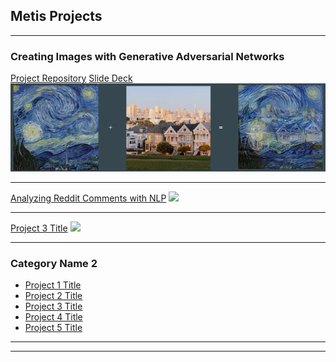 ## Metis Projects

---

### Creating Images with Generative Adversarial Networks

[Project Repository](https://github.com/nhorton04/Projects/tree/main/Project_5)
[Slide Deck](https://github.com/nhorton04/Projects/blob/main/Project_5/Static_Capstone.pdf)
<img src="images/capstone_thumbnail.png?raw=true"/>

---
[Analyzing Reddit Comments with NLP](/pdf/reddit_nlp.pdf)
<img src="images/dummy_thumbnail.jpg?raw=true"/>

---
[Project 3 Title](http://example.com/)
<img src="images/dummy_thumbnail.jpg?raw=true"/>

---

### Category Name 2

- [Project 1 Title](http://example.com/)
- [Project 2 Title](http://example.com/)
- [Project 3 Title](http://example.com/)
- [Project 4 Title](http://example.com/)
- [Project 5 Title](http://example.com/)

---




---

